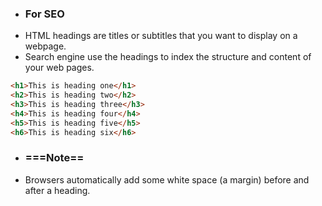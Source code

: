 - ### For SEO
- HTML headings are titles or subtitles that you want to display on a webpage.
- Search engine use the headings to index the structure and content of your web pages.
```html
<h1>This is heading one</h1>
<h2>This is heading two</h2>
<h3>This is heading three</h3>
<h4>This is heading four</h4>
<h5>This is heading five</h5>
<h6>This is heading six</h6>
```
- ### ===Note==
- Browsers automatically add some white space (a margin) before and after a heading.